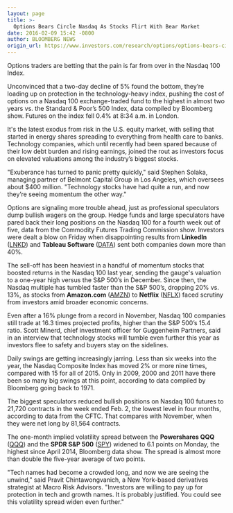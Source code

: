 ```yaml
---
layout: page
title: >-
  Options Bears Circle Nasdaq As Stocks Flirt With Bear Market
date: 2016-02-09 15:42 -0800
author: BLOOMBERG NEWS
origin_url: https://www.investors.com/research/options/options-bears-circle-nasdaq-as-stocks-flirt-with-bear-market/
---
```






Options traders are betting that the pain is far from over in the Nasdaq 100 Index.


Unconvinced that a two-day decline of 5% found the bottom, they’re loading up on protection in the technology-heavy index, pushing the cost of options on a Nasdaq 100 exchange-traded fund to the highest in almost two years vs. the Standard & Poor’s 500 Index, data compiled by Bloomberg show. Futures on the index fell 0.4% at 8:34 a.m. in London.


It's the latest exodus from risk in the U.S. equity market, with selling that started in energy shares spreading to everything from health care to banks. Technology companies, which until recently had been spared because of their low debt burden and rising earnings, joined the rout as investors focus on elevated valuations among the industry’s biggest stocks.


"Exuberance has turned to panic pretty quickly," said Stephen Solaka, managing partner of Belmont Capital Group in Los Angeles, which oversees about $400 million. "Technology stocks have had quite a run, and now they’re seeing momentum the other way."


Options are signaling more trouble ahead, just as professional speculators dump bullish wagers on the group. Hedge funds and large speculators have pared back their long positions on the Nasdaq 100 for a fourth week out of five, data from the Commodity Futures Trading Commission show. Investors were dealt a blow on Friday when disappointing results from **LinkedIn** ([LNKD](https://research.investors.com/quote.aspx?symbol=LNKD)) and **Tableau Software** ([DATA](https://research.investors.com/quote.aspx?symbol=DATA)) sent both companies down more than 40%.


The sell-off has been heaviest in a handful of momentum stocks that boosted returns in the Nasdaq 100 last year, sending the gauge's valuation to a one-year high versus the S&P 500’s in December. Since then, the Nasdaq multiple has tumbled faster than the S&P 500’s, dropping 20% vs. 13%, as stocks from **Amazon.com** ([AMZN](https://research.investors.com/quote.aspx?symbol=AMZN)) to **Netflix** ([NFLX](https://research.investors.com/quote.aspx?symbol=NFLX)) faced scrutiny from investors amid broader economic concerns.


Even after a 16% plunge from a record in November, Nasdaq 100 companies still trade at 16.3 times projected profits, higher than the S&P 500’s 15.4 ratio. Scott Minerd, chief investment officer for Guggenheim Partners, said in an interview that technology stocks will tumble even further this year as investors flee to safety and buyers stay on the sidelines.


Daily swings are getting increasingly jarring. Less than six weeks into the year, the Nasdaq Composite Index has moved 2% or more nine times, compared with 15 for all of 2015. Only in 2009, 2000 and 2011 have there been so many big swings at this point, according to data compiled by Bloomberg going back to 1971.


The biggest speculators reduced bullish positions on Nasdaq 100 futures to 21,720 contracts in the week ended Feb. 2, the lowest level in four months, according to data from the CFTC. That compares with November, when they were net long by 81,564 contracts.


The one-month implied volatility spread between the **Powershares QQQ** ([QQQ](https://research.investors.com/quote.aspx?symbol=QQQ)) and the **SPDR S&P 500** ([SPY](https://research.investors.com/quote.aspx?symbol=SPY)) widened to 6.1 points on Monday, the highest since April 2014, Bloomberg data show. The spread is almost more than double the five-year average of two points.


"Tech names had become a crowded long, and now we are seeing the unwind," said Pravit Chintawongvanich, a New York-based derivatives strategist at Macro Risk Advisors. "Investors are willing to pay up for protection in tech and growth names. It is probably justified. You could see this volatility spread widen even further."




